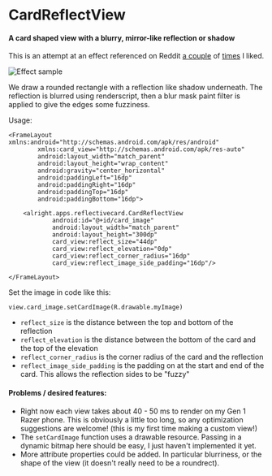 # CardReflectView
#### A card shaped view with a blurry, mirror-like reflection or shadow

This is an attempt at an effect referenced on Reddit [a couple](https://www.reddit.com/r/androiddev/comments/daqy6t/how_to_set_shadow_colour_to_a_cardview_like_this/) of [times](https://www.reddit.com/r/androiddev/comments/cikw81/how_would_you_implement_adaptive_cardview/) I liked.

![Effect sample](github_image.gif "Logo Title Text 1")

We draw a rounded rectangle with a reflection like shadow underneath. The reflection is blurred using renderscript, then a blur mask paint filter is applied to give the edges some fuzziness.

Usage:

```
<FrameLayout xmlns:android="http://schemas.android.com/apk/res/android"
        xmlns:card_view="http://schemas.android.com/apk/res-auto"
        android:layout_width="match_parent"
        android:layout_height="wrap_content"
        android:gravity="center_horizontal"
        android:paddingLeft="16dp"
        android:paddingRight="16dp"
        android:paddingTop="16dp"
        android:paddingBottom="16dp">

    <alright.apps.reflectivecard.CardReflectView
            android:id="@+id/card_image"
            android:layout_width="match_parent"
            android:layout_height="300dp"
            card_view:reflect_size="44dp"
            card_view:reflect_elevation="0dp"
            card_view:reflect_corner_radius="16dp"
            card_view:reflect_image_side_padding="16dp"/>

</FrameLayout>
```

Set the image in code like this:
```
view.card_image.setCardImage(R.drawable.myImage)
```

- `reflect_size` is the distance between the top and bottom of the reflection
- `reflect_elevation` is the distance between the bottom of the card and the top of the elevation
- `reflect_corner_radius` is the corner radius of the card and the reflection
- `reflect_image_side_padding` is the padding on at the start and end of the card. This allows the reflection sides to be "fuzzy"


#### Problems / desired features:
 - Right now each view takes about 40 - 50 ms to render on my Gen 1 Razer phone. This is obviously a little too long, so any optimization suggestions are welcome! (this is my first time making a custom view!)
 - The `setCardImage` function uses a drawable resource. Passing in a dynamic bitmap here should be easy, I just haven't implemented it yet.
 - More attribute properties could be added. In particular blurriness, or the shape of the view (it doesn't really need to be a roundrect).
